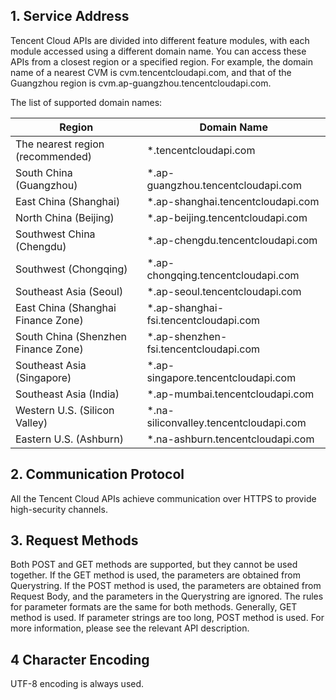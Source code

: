 ## 1. Service Address

Tencent Cloud APIs are divided into different feature modules, with each module accessed using a different domain name. You can access these APIs from a closest region or a specified region. For example, the domain name of a nearest CVM is cvm.tencentcloudapi.com, and that of the Guangzhou region is cvm.ap-guangzhou.tencentcloudapi.com.

The list of supported domain names:

| Region | Domain Name |
|----------|------|
| The nearest region (recommended) | \*.tencentcloudapi.com |
| South China (Guangzhou) | \*.ap-guangzhou.tencentcloudapi.com |
| East China (Shanghai) | \*.ap-shanghai.tencentcloudapi.com |
| North China (Beijing) | \*.ap-beijing.tencentcloudapi.com |
| Southwest China (Chengdu) | \*.ap-chengdu.tencentcloudapi.com |
| Southwest (Chongqing) | \*.ap-chongqing.tencentcloudapi.com |
| Southeast Asia (Seoul) | \*.ap-seoul.tencentcloudapi.com |
| East China (Shanghai Finance Zone) | \*.ap-shanghai-fsi.tencentcloudapi.com |
| South China (Shenzhen Finance Zone) | \*.ap-shenzhen-fsi.tencentcloudapi.com |
| Southeast Asia (Singapore) | \*.ap-singapore.tencentcloudapi.com |
| Southeast Asia (India) | \*.ap-mumbai.tencentcloudapi.com |
| Western U.S. (Silicon Valley) | \*.na-siliconvalley.tencentcloudapi.com |
| Eastern U.S. (Ashburn) | \*.na-ashburn.tencentcloudapi.com |

## 2. Communication Protocol

All the Tencent Cloud APIs achieve communication over HTTPS to provide high-security channels.

## 3. Request Methods

Both POST and GET methods are supported, but they cannot be used together. If the GET method is used, the parameters are obtained from Querystring. If the POST method is used, the parameters are obtained from Request Body, and the parameters in the Querystring are ignored. The rules for parameter formats are the same for both methods. Generally, GET method is used. If parameter strings are too long, POST method is used. For more information, please see the relevant API description.

## 4 Character Encoding

UTF-8 encoding is always used.
